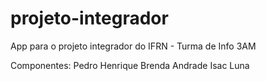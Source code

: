 # projeto-integrador
App para o projeto integrador do IFRN - Turma de Info 3AM

Componentes:
  Pedro Henrique
  Brenda Andrade
  Isac Luna
